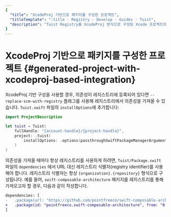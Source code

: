 ```yaml
---
{
  "title": "XcodeProj 기반으로 패키지를 구성한 프로젝트",
  "titleTemplate": ":title · Registry · Develop · Guides · Tuist",
  "description": "Tuist Registry를 XcodeProj 방식으로 구성된 Xcode 프로젝트에서 활용하는 방법을 학습합니다."
}
---
```

# XcodeProj 기반으로 패키지를 구성한 프로젝트 {#generated-project-with-xcodeproj-based-integration}

<LocalizedLink href="/guides/features/projects/dependencies#tuists-xcodeprojbased-integration">XcodeProj 기반 구성</LocalizedLink>을 사용할 경우, 의존성이 레지스트리에 등록되어 있다면 `--replace-scm-with-registry` 플래그를 사용해 레지스트리에서 의존성을 가져올 수 있습니다. `Tuist.swift` 파일의 `installOptions`에 추가합니다:

```swift
import ProjectDescription

let tuist = Tuist(
    fullHandle: "{account-handle}/{project-handle}",
    project: .tuist(
        installOptions: .options(passthroughSwiftPackageManagerArguments: ["--replace-scm-with-registry"])
    )
)
```

의존성을 가져올 때마다 항상 레지스트리를 사용하게 하려면, `Tuist/Package.swift` 파일의 `dependencies` 에서 URL 대신 레지스트리 식별자(registry identifier)를 사용해야 합니다. 레지스트리 식별자는 항상 `{organization}.{repository}` 형식으로 구성됩니다. 예를 들어, `swift-composable-architecture` 패키지를 레지스트리를 통해 가져오고자 할 경우, 다음과 같이 작성합니다.

```diff
dependencies: [
-   .package(url: "https://github.com/pointfreeco/swift-composable-architecture", from: "0.1.0")
+   .package(id: "pointfreeco.swift-composable-architecture", from: "0.1.0")
]
```
